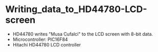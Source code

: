 # Writing_data_to_HD44780-LCD-screen

- HD44780 writes "Musa Cufalci" to the LCD screen with 8-bit data.
- Microcontroller: PIC16F84
- Hitachi HD44780 LCD controller

